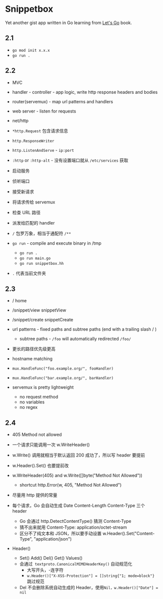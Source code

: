 # Snippetbox

Yet another gist app written in Go learning from [Let's Go](https://letsgo.mancuoj.me) book.

## 2.1

- `go mod init x.x.x`
- `go run .`

## 2.2

- MVC
- handler - controller - app logic, write http response headers and bodies
- router(servemux) - map url patterns and handlers
- web server - listen for requests

- net/http
- `*http.Request` 包含请求信息
- `http.ResponseWriter`
- `http.ListenAndServe` - `ip:port`
- `:http` or `:http-alt` - 没有设置端口就从 `/etc/services` 获取

- 启动服务
- 侦听端口
- 接受新请求
- 将请求传给 servemux
- 检查 URL 路径
- 派发给匹配的 handler

- `/` 包罗万象，相当于通配符 `/**`
- `go run` - compile and execute binary in /tmp
  - `go run .`
  - `go run main.go`
  - `go run snippetbox.hh`
- `.` 代表当前文件夹

## 2.3

- / home
- /snippet/view snippetView
- /snippet/create snippetCreate

- url patterns - fixed paths and subtree paths (end with a trailing slash / )
  - subtree paths - `/foo` will automatically redirected `/foo/`
- 更长的路径优先级更高

- hostname matching
- `mux.HandleFunc("foo.example.org/", fooHandler)`
- `mux.HandleFunc("bar.example.org/", barHandler)`

- servemux is pretty lightweight
  - no request method
  - no variables
  - no regex

## 2.4

- 405 Method not allowed
- 一个请求只能调用一次 w.WriteHeader()
- w.Write() 调用就相当于默认返回 200 成功了，所以写 header 要提前
- w.Header().Set() 也要提前改
- w.WriteHeader(405) and w.Write([]byte("Method Not Allowed"))
  - shortcut http.Error(w, 405, "Method Not Allowed")
- 尽量用 http 提供的常量
- 每个请求，Go 会自动生成 Date Content-Length Content-Type 三个 header

  - Go 会通过 http.DetectContentType() 猜测 Content-Type
  - 猜不出来就用 Content-Type: application/octet-stream
  - 区分不了纯文本和 JSON，所以要手动设置 w.Header().Set("Content-Type", "application/json")

- Header()
  - Set() Add() Del() Get() Values()
  - 会通过` textproto.CanonicalMIMEHeaderKey()` 自动规范化
    - 大写开头，-连字符
    - `w.Header()["X-XSS-Protection"] = []string{"1; mode=block"}` 跳过规范
  - Del 不会删除系统自动生成的 Header，使用`Nil，w.Header()["Date"] = nil` 
